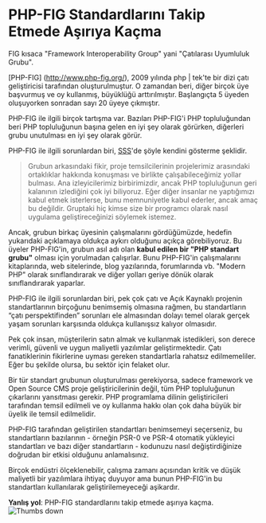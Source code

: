 # PHP-FIG Standardlarını Takip Etmede Aşırıya Kaçma #

FIG kısaca "Framework Interoperability Group" yani "Çatılarası Uyumluluk Grubu".

[PHP-FIG] (http://www.php-fig.org/), 2009 yılında php | tek'te bir dizi çatı geliştiricisi tarafından oluşturulmuştur. O zamandan beri, diğer birçok üye başvurmuş ve oy kullanmış, büyüklüğü arttırılmıştır. Başlangıçta 5 üyeden oluşuyorken sonradan sayı 20 üyeye çıkmıştır.

PHP-FIG ile ilgili birçok tartışma var. Bazıları PHP-FIG'i PHP topluluğundan beri PHP topluluğunun başına gelen en iyi şey olarak görürken, diğerleri grubu unutulması en iyi şey olarak görür.

PHP-FIG ile ilgili sorunlardan biri, [SSS](http://www.php-fig.org/faqs/)'de şöyle kendini gösterme şeklidir.

> Grubun arkasındaki fikir, proje temsilcilerinin projelerimiz arasındaki ortaklıklar hakkında konuşması ve birlikte çalışabileceğimiz yollar bulması. Ana izleyicilerimiz birbirimizdir, ancak PHP topluluğunun geri kalanının izlediğini çok iyi biliyoruz. Eğer diğer insanlar ne yaptığımızı kabul etmek isterlerse, bunu memnuniyetle kabul ederler, ancak amaç bu değildir. Gruptaki hiç kimse size bir programcı olarak nasıl uygulama geliştireceğinizi söylemek istemez.

Ancak, grubun birkaç üyesinin çalışmalarını gördüğümüzde, hedefin yukarıdaki açıklamaya oldukça aykırı olduğunu açıkça görebiliyoruz. Bu üyeler PHP-FIG'in, grubun asıl adı olan **kabul edilen bir "PHP standart grubu"** olması için yorulmadan çalışırlar. Bunu PHP-FIG'in çalışmalarını kitaplarında, web sitelerinde, blog yazılarında, forumlarında vb. "Modern PHP" olarak sınıflandırarak ve diğer yolları geriye dönük olarak sınıflandırarak yaparlar.

PHP-FIG ile ilgili sorunlardan biri, pek çok çatı ve Açık Kaynaklı projenin standartlarının birçoğunu benimsemiş olmasına rağmen, bu standartların “çatı perspektifinden” sorunları ele almasından dolayı temel olarak gerçek yaşam sorunları karşısında  oldukça kullanışsız kalıyor olmasıdır.

Pek çok insan, müşterilerin satın almak ve kullanmak istedikleri, son derece verimli, güvenli ve uygun maliyetli yazılımlar geliştirmektedir. Çatı fanatiklerinin fikirlerine uyması gereken standartlarla rahatsız edilmemeliler. Eğer bu şekilde olursa, bu sektör için felaket olur.

Bir tür standart grubunun oluşturulması gerekiyorsa, sadece framework ve Open Source CMS proje geliştiricilerinin değil, tüm PHP topluluğunun çıkarlarını yansıtması gerekir. PHP programlama dilinin geliştiricileri tarafından temsil edilmeli ve oy kullanma hakkı olan çok daha büyük bir üyelik ile temsil edilmelidir.

PHP-FIG tarafından geliştirilen standartları benimsemeyi seçerseniz, bu standartların bazılarının - örneğin PSR-0 ve PSR-4 otomatik yükleyici standartları ve bazı diğer standartların - kodunuzu nasıl değiştirdiğinize doğrudan bir etkisi olduğunu anlamalısınız.

Birçok endüstri ölçeklenebilir, çalışma zamanı açısından kritik ve düşük maliyetli bir yazılımlara ihtiyaç duyuyor ama bunun PHP-FIG'in bu standartları kullanılarak geliştirilemeyeceği aşikardır.

**Yanlış yol**: PHP-FIG standardlarını takip etmede aşırıya kaçma. ![Thumbs down](/img/thumbs-down.png)
